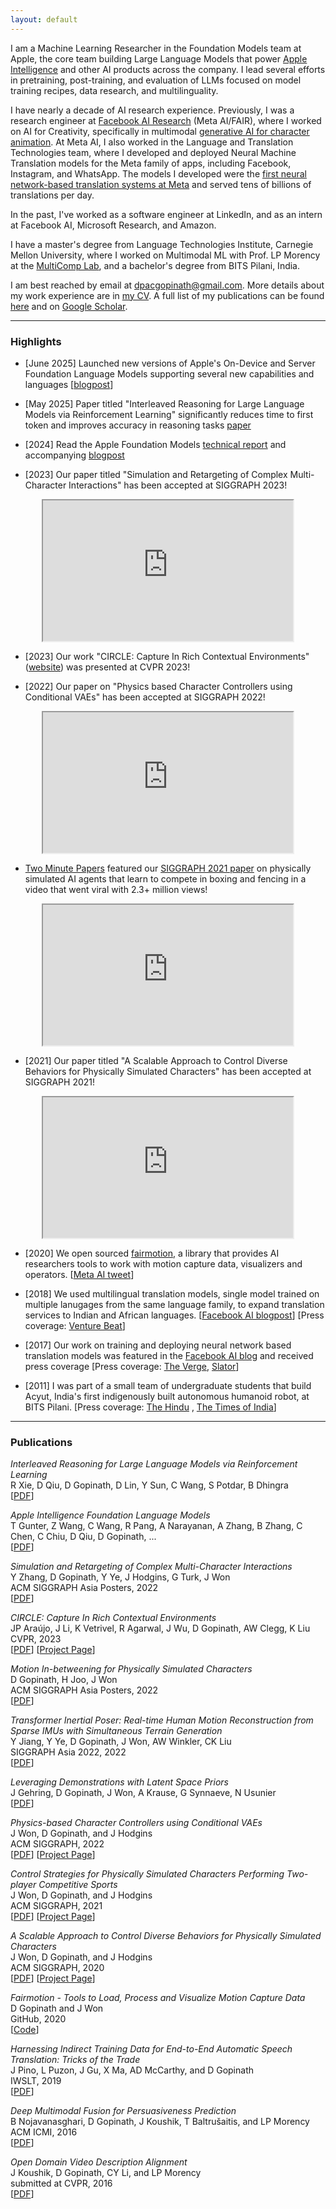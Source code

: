 ```yaml
---
layout: default
---
```


<!-- ## About Me -->
<a id="about-me"></a>

I am a Machine Learning Researcher in the Foundation Models team at Apple, the core team building Large Language Models that power [Apple Intelligence](https://machinelearning.apple.com/research/introducing-apple-foundation-models) and other AI products across the company. I lead several efforts in pretraining, post-training, and evaluation of LLMs focused on model training recipes, data research, and multilinguality.

I have nearly a decade of AI research experience. Previously, I was a research engineer at [Facebook AI Research](https://ai.facebook.com/) (Meta AI/FAIR), where I worked on AI for Creativity, specifically in multimodal [generative AI for character animation](https://x.com/AIatMeta/status/1300500708530110464). At Meta AI, I also worked in the Language and Translation Technologies team, where I developed and deployed Neural Machine Translation models for the Meta family of apps, including Facebook, Instagram, and WhatsApp. The models I developed were the [first neural network-based translation systems at Meta](https://engineering.fb.com/2017/08/03/ml-applications/transitioning-entirely-to-neural-machine-translation/) and served tens of billions of translations per day.

In the past, I've worked as a software engineer at LinkedIn, and as an intern at Facebook AI, Microsoft Research, and Amazon.

I have a master's degree from Language Technologies Institute, Carnegie Mellon University, where I worked on Multimodal ML with Prof. LP Morency at the [MultiComp Lab](http://multicomp.cs.cmu.edu/), and a bachelor's degree from BITS Pilani, India.

I am best reached by email at [dpacgopinath@gmail.com](mailto:dpacgopinath@gmail.com). More details about my work experience are in [my CV](DeepakGopinath_CV.pdf). A full list of my publications can be found [here](#publications) and on [Google Scholar](https://scholar.google.com/citations?user=-ZCV1BsAAAAJ).

<!-- ------------

### Upcoming Events
* [February 17] Invited talk at the NeuralSpace Platform Launch Event. [Sign up here](https://www.linkedin.com/events/6894917161677393920/about/)!

* [March 22] Invited talk at Microsoft Research India. -->

------------

### Highlights

* [June 2025] Launched new versions of Apple's On-Device and Server Foundation Language Models supporting several new capabilities and languages [[blogpost](https://machinelearning.apple.com/research/apple-foundation-models-2025-updates)]

* [May 2025] Paper titled "Interleaved Reasoning for Large Language Models via Reinforcement Learning" significantly reduces time to first token and improves accuracy in reasoning tasks [paper](https://arxiv.org/abs/2505.19640)

* [2024] Read the Apple Foundation Models [technical report](https://arxiv.org/abs/2407.21075) and accompanying [blogpost](https://machinelearning.apple.com/research/introducing-apple-foundation-models)

* [2023] Our paper titled "Simulation and Retargeting of Complex Multi-Character Interactions" has been accepted at SIGGRAPH 2023!
<div align="center"><iframe width="400" height="225" src="https://www.youtube.com/embed/HQZIn3IgfYY"></iframe></div>

* [2023] Our work "CIRCLE: Capture In Rich Contextual Environments" ([website](https://stanford-tml.github.io/circle_dataset/)) was presented at CVPR 2023!

* [2022] Our paper on "Physics based Character Controllers using Conditional VAEs" has been accepted at SIGGRAPH 2022!
<div align="center"><iframe width="400" height="225" src="https://www.youtube.com/embed/6vZkzVvHUzg"></iframe></div>

* [Two Minute Papers](https://www.youtube.com/c/K%C3%A1rolyZsolnai) featured our [SIGGRAPH 2021 paper](https://research.facebook.com/publications/control-strategies-for-physically-simulated-characters-performing-two-player-competitive-sports/) on physically simulated AI agents that learn to compete in boxing and fencing in a video that went viral with 2.3+ million views!
<div align="center"><iframe width="400" height="225" src="https://www.youtube.com/embed/SsJ_AusntiU"></iframe></div>

* [2021] Our paper titled "A Scalable Approach to Control Diverse Behaviors for Physically Simulated Characters" has been accepted at SIGGRAPH 2021!
<div align="center"><iframe width="400" height="225" src="https://www.youtube.com/embed/QnIwwAKX5H4"></iframe></div>

* [2020] We open sourced [fairmotion](https://github.com/facebookresearch/fairmotion), a library that provides AI researchers tools to work with motion capture data, visualizers and operators. [[Meta AI tweet](https://twitter.com/MetaAI/status/1300500708530110464)]

* [2018] We used multilingual translation models, single model trained on multiple lanugages from the same language family, to expand translation services to Indian and African languages. [[Facebook AI blogpost](https://engineering.fb.com/2018/09/11/ml-applications/expanding-automatic-machine-translation-to-more-languages/)] [Press coverage: [Venture Beat](https://venturebeat.com/2018/09/11/facebook-adds-24-new-languages-to-its-automated-translation-service/)]

* [2017] Our work on training and deploying neural network based translation models was featured in the [Facebook AI blog](https://engineering.fb.com/2017/08/03/ml-applications/transitioning-entirely-to-neural-machine-translation/) and received press coverage [Press coverage: [The Verge](https://www.theverge.com/2017/8/4/16093872/facebook-ai-translations-artificial-intelligence), [Slator](https://slator.com/facebook-open-source-neural-machine-translation-zuckerberg-announces/)]

* [2011] I was part of a small team of undergraduate students that build Acyut, India's first indigenously built autonomous humanoid robot, at BITS Pilani. [Press coverage: [The Hindu](https://www.thehindu.com/features/education//article59944069.ece) , [The Times of India](https://www.educationtimes.com/article/campus-beat-college-events/69542636/robotic-rendezvous)]

------------

### Publications
*Interleaved Reasoning for Large Language Models via Reinforcement Learning*\
R Xie, D Qiu, D Gopinath, D Lin, Y Sun, C Wang, S Potdar, B Dhingra\
[[PDF](https://arxiv.org/pdf/2505.19640)]

*Apple Intelligence Foundation Language Models*\
T Gunter, Z Wang, C Wang, R Pang, A Narayanan, A Zhang, B Zhang, C Chen, C Chiu, D Qiu, D Gopinath, ...\
[[PDF](https://arxiv.org/pdf/2407.21075)]

*Simulation and Retargeting of Complex Multi-Character Interactions*\
Y Zhang, D Gopinath, Y Ye, J Hodgins, G Turk, J Won\
ACM SIGGRAPH Asia Posters, 2022\
[[PDF](https://dl.acm.org/doi/pdf/10.1145/3588432.3591491)]

*CIRCLE: Capture In Rich Contextual Environments*\
JP Araújo, J Li, K Vetrivel, R Agarwal, J Wu, D Gopinath, AW Clegg, K Liu\
CVPR, 2023\
[[PDF](https://arxiv.org/pdf/2303.17912.pdf)] [[Project Page](https://stanford-tml.github.io/circle_dataset/)]

*Motion In-betweening for Physically Simulated Characters*\
D Gopinath, H Joo, J Won\
ACM SIGGRAPH Asia Posters, 2022\
[[PDF](https://dl.acm.org/doi/pdf/10.1145/3550082.3564186)]

*Transformer Inertial Poser: Real-time Human Motion Reconstruction from Sparse IMUs with Simultaneous Terrain Generation*\
Y Jiang, Y Ye, D Gopinath, J Won, AW Winkler, CK Liu\
SIGGRAPH Asia 2022, 2022\
[[PDF](https://dl.acm.org/doi/pdf/10.1145/3550469.3555428)]

*Leveraging Demonstrations with Latent Space Priors*\
J Gehring, D Gopinath, J Won, A Krause, G Synnaeve, N Usunier\
[[PDF](https://arxiv.org/pdf/2210.14685)]

*Physics-based Character Controllers using Conditional VAEs*\
J Won, D Gopinath, and J Hodgins\
ACM SIGGRAPH, 2022\
[[PDF](https://research.facebook.com/file/1041294433431257/Physics-based-Character-Controllers-Using-Conditional-VAEs.pdf)] [[Project Page](https://research.facebook.com/publications/physics-based-character-controllers-using-conditional-vaes/)]

*Control Strategies for Physically Simulated Characters Performing Two-player Competitive Sports*\
J Won, D Gopinath, and J Hodgins\
ACM SIGGRAPH, 2021\
[[PDF](https://research.facebook.com/file/559394838468486/Control-Strategies-for-Physically-Simulated-Characters-Performing-Two-player-Competitive-Sports.pdf)] [[Project Page](https://research.facebook.com/publications/control-strategies-for-physically-simulated-characters-performing-two-player-competitive-sports/)]

*A Scalable Approach to Control Diverse Behaviors for Physically Simulated Characters*\
J Won, D Gopinath, and J Hodgins\
ACM SIGGRAPH, 2020\
[[PDF](https://research.facebook.com/file/950960958821029/A-Scalable-Approach-to-Control-Diverse-Behaviors-for-Physically-Simulated-Characters.pdf)] [[Project Page](https://research.facebook.com/publications/a-scalable-approach-to-control-diverse-behaviors-for-physically-simulated-characters/)]

*Fairmotion - Tools to Load, Process and Visualize Motion Capture Data*\
D Gopinath and J Won\
GitHub, 2020\
[[Code](https://github.com/facebookresearch/fairmotion/)]

*Harnessing Indirect Training Data for End-to-End Automatic Speech Translation: Tricks of the Trade*\
J Pino, L Puzon, J Gu, X Ma, AD McCarthy, and D Gopinath\
IWSLT, 2019\
[[PDF](https://arxiv.org/pdf/1909.06515.pdf)]

*Deep Multimodal Fusion for Persuasiveness Prediction*\
B Nojavanasghari, D Gopinath, J Koushik, T Baltrušaitis, and LP Morency\
ACM ICMI, 2016\
[[PDF](http://multicomp.cs.cmu.edu/wp-content/uploads/2017/09/2016_ICMI_Nojavanasghari_Deep.pdf)]

*Open Domain Video Description Alignment*\
J Koushik, D Gopinath, CY Li, and LP Morency\
submitted at CVPR, 2016\
[[PDF](https://drive.google.com/file/d/1fJRH8Te29DewxKsyASWBGKVmkBe1eNzJ/view?usp=sharing)]

